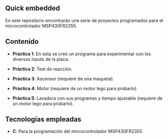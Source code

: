 ## Quick embedded

En este repositorio encontrarás una serie de proyectos programados para el microcontrolador MSP430FR2355.

## Contenido

- **Práctica 1**: En esta se creó un programa para experimentar con los diversos inputs de la placa.

- **Práctica 2**: Test de reacción.

- **Práctica 3**: Ascensor (requiere de una maqueta).

- **Práctica 4**: Motor (requiere de un motor lego para probarlo).

- **Práctica 5**: Lavadora con sus programas y tiempo ajustable (requiere de un motor lego para probarlo).

## Tecnologías empleadas

- **C**: Para la programación del microcontrolador MSP430FR2355.
